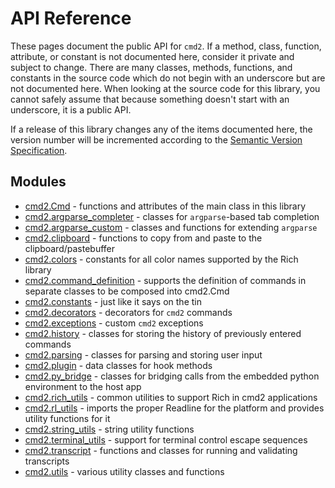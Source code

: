 # API Reference

These pages document the public API for `cmd2`. If a method, class, function, attribute, or constant
is not documented here, consider it private and subject to change. There are many classes, methods,
functions, and constants in the source code which do not begin with an underscore but are not
documented here. When looking at the source code for this library, you cannot safely assume that
because something doesn't start with an underscore, it is a public API.

If a release of this library changes any of the items documented here, the version number will be
incremented according to the [Semantic Version Specification](https://semver.org).

## Modules

- [cmd2.Cmd](./cmd.md) - functions and attributes of the main class in this library
- [cmd2.argparse_completer](./argparse_completer.md) - classes for `argparse`-based tab completion
- [cmd2.argparse_custom](./argparse_custom.md) - classes and functions for extending `argparse`
- [cmd2.clipboard](./clipboard.md) - functions to copy from and paste to the clipboard/pastebuffer
- [cmd2.colors](./colors.md) - constants for all color names supported by the Rich library
- [cmd2.command_definition](./command_definition.md) - supports the definition of commands in
  separate classes to be composed into cmd2.Cmd
- [cmd2.constants](./constants.md) - just like it says on the tin
- [cmd2.decorators](./decorators.md) - decorators for `cmd2` commands
- [cmd2.exceptions](./exceptions.md) - custom `cmd2` exceptions
- [cmd2.history](./history.md) - classes for storing the history of previously entered commands
- [cmd2.parsing](./parsing.md) - classes for parsing and storing user input
- [cmd2.plugin](./plugin.md) - data classes for hook methods
- [cmd2.py_bridge](./py_bridge.md) - classes for bridging calls from the embedded python environment
  to the host app
- [cmd2.rich_utils](./rich_utils.md) - common utilities to support Rich in cmd2 applications
- [cmd2.rl_utils](./rl_utils.md) - imports the proper Readline for the platform and provides utility
  functions for it
- [cmd2.string_utils](./string_utils.md) - string utility functions
- [cmd2.terminal_utils](./terminal_utils.md) - support for terminal control escape sequences
- [cmd2.transcript](./transcript.md) - functions and classes for running and validating transcripts
- [cmd2.utils](./utils.md) - various utility classes and functions
